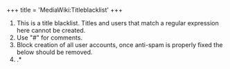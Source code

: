 +++
title = 'MediaWiki:Titleblacklist'
+++

1.  This is a title blacklist. Titles and users that match a regular
    expression here cannot be created.
2.  Use "#" for comments.
3.  Block creation of all user accounts, once anti-spam is properly
    fixed the below should be removed.
4.  .\* <newaccountonly>
